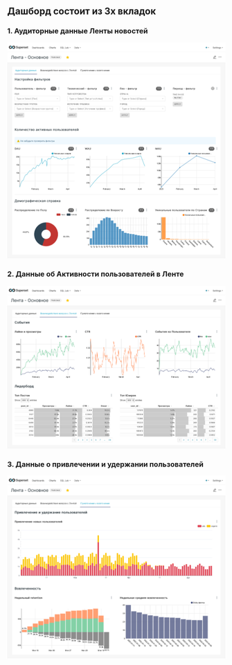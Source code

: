 ## Дашборд состоит из 3х вкладок
### 1. Аудиторные данные Ленты новостей
<p align="center">
  <img src="https://github.com/mynameis-nikita/superset_dashboards/blob/main/feed_main/img/feed_main_1.png" width="850" title="retro">  
</p>

### 2. Данные об Активности пользователей в Ленте
<p align="center">
  <img src="https://github.com/mynameis-nikita/superset_dashboards/blob/main/feed_main/img/feed_main_2.png" width="850" title="2">
</p>

### 3. Данные о привлечении и удержании пользователей 
<p align="center">
  <img src="https://github.com/mynameis-nikita/superset_dashboards/blob/main/feed_main/img/feed_main_3.png" width="850" title="3">
</p>

